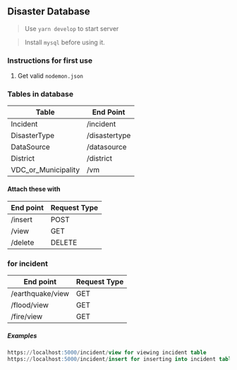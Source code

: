 ## Disaster Database

> Use `yarn develop` to start server

> Install `mysql` before using it.

### Instructions for first use

1. Get valid `nodemon.json`

### Tables in database

| Table               | End Point     |
| ------------------- | ------------- |
| Incident            | /incident     |
| DisasterType        | /disastertype |
| DataSource          | /datasource   |
| District            | /district     |
| VDC_or_Municipality | /vm           |

#### Attach these with

| End point | Request Type |
| --------- | ------------ |
| /insert   | POST         |
| /view     | GET          |
| /delete   | DELETE       |

### for incident

| End point        | Request Type |
| ---------------- | ------------ |
| /earthquake/view | GET          |
| /flood/view      | GET          |
| /fire/view       | GET          |

##### Examples

```sql
https://localhost:5000/incident/view for viewing incident table
https://localhost:5000/incident/insert for inserting into incident table
```
